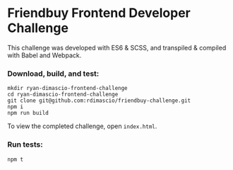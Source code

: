 # Friendbuy Frontend Developer Challenge

This challenge was developed with ES6 & SCSS, and transpiled & compiled with Babel and Webpack.

### Download, build, and test:

```
mkdir ryan-dimascio-frontend-challenge
cd ryan-dimascio-frontend-challenge
git clone git@github.com:rdimascio/friendbuy-challenge.git
npm i
npm run build
```

To view the completed challenge, open `index.html`.

### Run tests:

```
npm t
```
